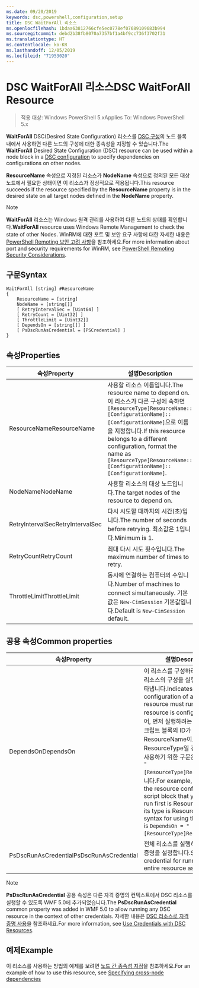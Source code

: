 ```yaml
---
ms.date: 09/20/2019
keywords: dsc,powershell,configuration,setup
title: DSC WaitForAll 리소스
ms.openlocfilehash: 1bdaa63812766cfe5ec0778ef07689109683b994
ms.sourcegitcommit: debd2b38fb8070a7357bf1a4bf9cc736f3702f31
ms.translationtype: HT
ms.contentlocale: ko-KR
ms.lasthandoff: 12/05/2019
ms.locfileid: "71953020"
---
```

# <a name="dsc-waitforall-resource"></a><span data-ttu-id="1ba84-103">DSC WaitForAll 리소스</span><span class="sxs-lookup"><span data-stu-id="1ba84-103">DSC WaitForAll Resource</span></span>

> <span data-ttu-id="1ba84-104">적용 대상: Windows PowerShell 5.x</span><span class="sxs-lookup"><span data-stu-id="1ba84-104">Applies To: Windows PowerShell 5.x</span></span>

<span data-ttu-id="1ba84-105">**WaitForAll** DSC(Desired State Configuration) 리소스를 [DSC 구성](../../../configurations/configurations.md)의 노드 블록 내에서 사용하면 다른 노드의 구성에 대한 종속성을 지정할 수 있습니다.</span><span class="sxs-lookup"><span data-stu-id="1ba84-105">The **WaitForAll** Desired State Configuration (DSC) resource can be used within a node block in a [DSC configuration](../../../configurations/configurations.md) to specify dependencies on configurations on other nodes.</span></span>

<span data-ttu-id="1ba84-106">**ResourceName** 속성으로 지정된 리소스가 **NodeName** 속성으로 정의된 모든 대상 노드에서 필요한 상태이면 이 리소스가 정상적으로 적용됩니다.</span><span class="sxs-lookup"><span data-stu-id="1ba84-106">This resource succeeds if the resource specified by the **ResourceName** property is in the desired state on all target nodes defined in the **NodeName** property.</span></span>

> [!NOTE]
> <span data-ttu-id="1ba84-107">**WaitForAll** 리소스는 Windows 원격 관리를 사용하여 다른 노드의 상태를 확인합니다.</span><span class="sxs-lookup"><span data-stu-id="1ba84-107">**WaitForAll** resource uses Windows Remote Management to check the state of other Nodes.</span></span> <span data-ttu-id="1ba84-108">WinRM에 대한 포트 및 보안 요구 사항에 대한 자세한 내용은 [PowerShell Remoting 보안 고려 사항](/powershell/scripting/learn/remoting/winrmsecurity?view=powershell-6)을 참조하세요.</span><span class="sxs-lookup"><span data-stu-id="1ba84-108">For more information about port and security requirements for WinRM, see [PowerShell Remoting Security Considerations](/powershell/scripting/learn/remoting/winrmsecurity?view=powershell-6).</span></span>

## <a name="syntax"></a><span data-ttu-id="1ba84-109">구문</span><span class="sxs-lookup"><span data-stu-id="1ba84-109">Syntax</span></span>

```Syntax
WaitForAll [string] #ResourceName
{
    ResourceName = [string]
    NodeName = [string[]]
    [ RetryIntervalSec = [Uint64] ]
    [ RetryCount = [Uint32] ]
    [ ThrottleLimit = [Uint32]]
    [ DependsOn = [string[]] ]
    [ PsDscRunAsCredential = [PSCredential] ]
}
```

## <a name="properties"></a><span data-ttu-id="1ba84-110">속성</span><span class="sxs-lookup"><span data-stu-id="1ba84-110">Properties</span></span>

|<span data-ttu-id="1ba84-111">속성</span><span class="sxs-lookup"><span data-stu-id="1ba84-111">Property</span></span> |<span data-ttu-id="1ba84-112">설명</span><span class="sxs-lookup"><span data-stu-id="1ba84-112">Description</span></span> |
|---|---|
|<span data-ttu-id="1ba84-113">ResourceName</span><span class="sxs-lookup"><span data-stu-id="1ba84-113">ResourceName</span></span> |<span data-ttu-id="1ba84-114">사용할 리소스 이름입니다.</span><span class="sxs-lookup"><span data-stu-id="1ba84-114">The resource name to depend on.</span></span> <span data-ttu-id="1ba84-115">이 리소스가 다른 구성에 속하면 `[ResourceType]ResourceName::[ConfigurationName]::[ConfigurationName]`으로 이름을 지정합니다.</span><span class="sxs-lookup"><span data-stu-id="1ba84-115">If this resource belongs to a different configuration, format the name as `[ResourceType]ResourceName::[ConfigurationName]::[ConfigurationName]`.</span></span> |
|<span data-ttu-id="1ba84-116">NodeName</span><span class="sxs-lookup"><span data-stu-id="1ba84-116">NodeName</span></span> |<span data-ttu-id="1ba84-117">사용할 리소스의 대상 노드입니다.</span><span class="sxs-lookup"><span data-stu-id="1ba84-117">The target nodes of the resource to depend on.</span></span> |
|<span data-ttu-id="1ba84-118">RetryIntervalSec</span><span class="sxs-lookup"><span data-stu-id="1ba84-118">RetryIntervalSec</span></span> |<span data-ttu-id="1ba84-119">다시 시도할 때까지의 시간(초)입니다.</span><span class="sxs-lookup"><span data-stu-id="1ba84-119">The number of seconds before retrying.</span></span> <span data-ttu-id="1ba84-120">최소값은 1입니다.</span><span class="sxs-lookup"><span data-stu-id="1ba84-120">Minimum is 1.</span></span> |
|<span data-ttu-id="1ba84-121">RetryCount</span><span class="sxs-lookup"><span data-stu-id="1ba84-121">RetryCount</span></span> |<span data-ttu-id="1ba84-122">최대 다시 시도 횟수입니다.</span><span class="sxs-lookup"><span data-stu-id="1ba84-122">The maximum number of times to retry.</span></span> |
|<span data-ttu-id="1ba84-123">ThrottleLimit</span><span class="sxs-lookup"><span data-stu-id="1ba84-123">ThrottleLimit</span></span> |<span data-ttu-id="1ba84-124">동시에 연결하는 컴퓨터의 수입니다.</span><span class="sxs-lookup"><span data-stu-id="1ba84-124">Number of machines to connect simultaneously.</span></span> <span data-ttu-id="1ba84-125">기본값은 `New-CimSession` 기본값입니다.</span><span class="sxs-lookup"><span data-stu-id="1ba84-125">Default is `New-CimSession` default.</span></span> |

## <a name="common-properties"></a><span data-ttu-id="1ba84-126">공용 속성</span><span class="sxs-lookup"><span data-stu-id="1ba84-126">Common properties</span></span>

|<span data-ttu-id="1ba84-127">속성</span><span class="sxs-lookup"><span data-stu-id="1ba84-127">Property</span></span> |<span data-ttu-id="1ba84-128">설명</span><span class="sxs-lookup"><span data-stu-id="1ba84-128">Description</span></span> |
|---|---|
|<span data-ttu-id="1ba84-129">DependsOn</span><span class="sxs-lookup"><span data-stu-id="1ba84-129">DependsOn</span></span> |<span data-ttu-id="1ba84-130">이 리소스를 구성하려면 먼저 다른 리소스의 구성을 실행해야 함을 나타냅니다.</span><span class="sxs-lookup"><span data-stu-id="1ba84-130">Indicates that the configuration of another resource must run before this resource is configured.</span></span> <span data-ttu-id="1ba84-131">예를 들어, 먼저 실행하려는 리소스 구성 스크립트 블록의 ID가 ResourceName이고 해당 형식이 ResourceType일 경우, 이 속성을 사용하기 위한 구문은 `DependsOn = "[ResourceType]ResourceName"`입니다.</span><span class="sxs-lookup"><span data-stu-id="1ba84-131">For example, if the ID of the resource configuration script block that you want to run first is ResourceName and its type is ResourceType, the syntax for using this property is `DependsOn = "[ResourceType]ResourceName"`.</span></span> |
|<span data-ttu-id="1ba84-132">PsDscRunAsCredential</span><span class="sxs-lookup"><span data-stu-id="1ba84-132">PsDscRunAsCredential</span></span> |<span data-ttu-id="1ba84-133">전체 리소스를 실행하기 위한 자격 증명을 설정합니다.</span><span class="sxs-lookup"><span data-stu-id="1ba84-133">Sets the credential for running the entire resource as.</span></span> |

> [!NOTE]
> <span data-ttu-id="1ba84-134">**PsDscRunAsCredential** 공용 속성은 다른 자격 증명의 컨텍스트에서 DSC 리소스를 실행할 수 있도록 WMF 5.0에 추가되었습니다.</span><span class="sxs-lookup"><span data-stu-id="1ba84-134">The **PsDscRunAsCredential** common property was added in WMF 5.0 to allow running any DSC resource in the context of other credentials.</span></span> <span data-ttu-id="1ba84-135">자세한 내용은 [ DSC 리소스로 자격 증명 사용](../../../configurations/runasuser.md)을 참조하세요.</span><span class="sxs-lookup"><span data-stu-id="1ba84-135">For more information, see [Use Credentials with DSC Resources](../../../configurations/runasuser.md).</span></span>

## <a name="example"></a><span data-ttu-id="1ba84-136">예제</span><span class="sxs-lookup"><span data-stu-id="1ba84-136">Example</span></span>

<span data-ttu-id="1ba84-137">이 리소스를 사용하는 방법의 예제를 보려면 [노드 간 종속성 지정](../../../configurations/crossNodeDependencies.md)을 참조하세요.</span><span class="sxs-lookup"><span data-stu-id="1ba84-137">For an example of how to use this resource, see [Specifying cross-node dependencies](../../../configurations/crossNodeDependencies.md)</span></span>
